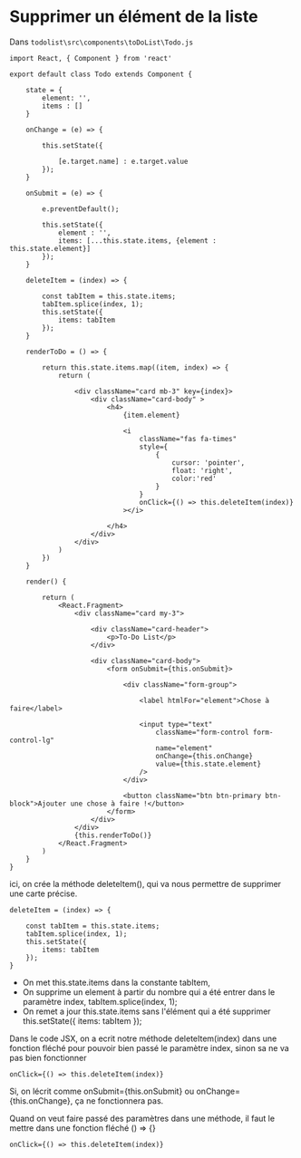 # Supprimer un élément de la liste

Dans `todolist\src\components\toDoList\Todo.js`

    import React, { Component } from 'react'

    export default class Todo extends Component {

        state = {
            element: '',
            items : []
        }

        onChange = (e) => {

            this.setState({

                [e.target.name] : e.target.value
            });
        }

        onSubmit = (e) => {

            e.preventDefault();

            this.setState({
                element : '',
                items: [...this.state.items, {element : this.state.element}]
            });
        }

        deleteItem = (index) => {

            const tabItem = this.state.items;
            tabItem.splice(index, 1);
            this.setState({
                items: tabItem
            });
        }

        renderToDo = () => {

            return this.state.items.map((item, index) => {
                return (

                    <div className="card mb-3" key={index}>
                        <div className="card-body" >
                            <h4>
                                {item.element}

                                <i 
                                    className="fas fa-times"
                                    style={
                                        { 
                                            cursor: 'pointer', 
                                            float: 'right', 
                                            color:'red'
                                        }
                                    }
                                    onClick={() => this.deleteItem(index)}
                                ></i>

                            </h4>
                        </div>
                    </div>   
                )
            })
        }
        
        render() {
            
            return (
                <React.Fragment>
                    <div className="card my-3">

                        <div className="card-header">
                            <p>To-Do List</p>
                        </div>

                        <div className="card-body">
                            <form onSubmit={this.onSubmit}>

                                <div className="form-group">

                                    <label htmlFor="element">Chose à faire</label>

                                    <input type="text" 
                                        className="form-control form-control-lg"
                                        name="element"
                                        onChange={this.onChange}
                                        value={this.state.element}
                                    />
                                </div>

                                <button className="btn btn-primary btn-block">Ajouter une chose à faire !</button>
                            </form>
                        </div>
                    </div>
                    {this.renderToDo()}
                </React.Fragment>
            )
        }
    }

ici, on crée la méthode deleteItem(), qui va nous permettre de supprimer une carte précise.

    deleteItem = (index) => {

        const tabItem = this.state.items;
        tabItem.splice(index, 1);
        this.setState({
            items: tabItem
        });
    }

- On met this.state.items dans la constante tabItem,
- On supprime un element à partir du nombre qui a été entrer dans le paramètre index, tabItem.splice(index, 1);
- On remet a jour this.state.items sans l'élément qui a été supprimer this.setState({ items: tabItem });

Dans le code JSX, on a ecrit notre méthode deleteItem(index) dans une fonction fléché pour pouvoir bien passé le paramètre index, sinon sa ne va pas bien fonctionner 

    onClick={() => this.deleteItem(index)}

Si, on lécrit comme onSubmit={this.onSubmit} ou onChange={this.onChange}, ça ne fonctionnera pas.

Quand on veut faire passé des paramètres dans une méthode, il faut le mettre dans une fonction fléché () => {}

    onClick={() => this.deleteItem(index)}